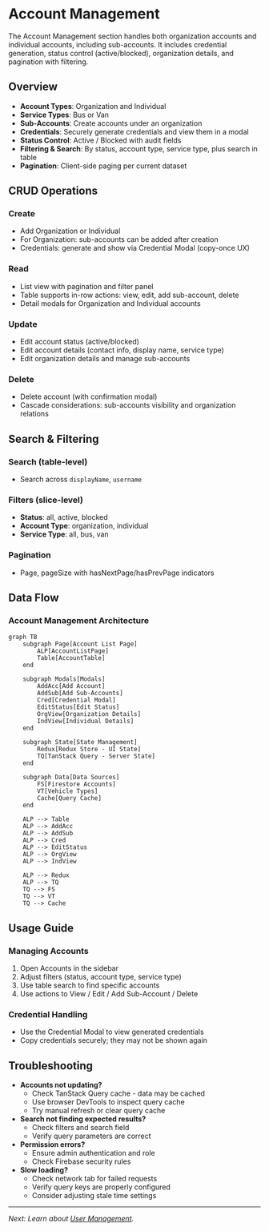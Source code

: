 # Account Management

The Account Management section handles both organization accounts and individual accounts, including sub-accounts. It includes credential generation, status control (active/blocked), organization details, and pagination with filtering.

## Overview

- **Account Types**: Organization and Individual
- **Service Types**: Bus or Van
- **Sub-Accounts**: Create accounts under an organization
- **Credentials**: Securely generate credentials and view them in a modal
- **Status Control**: Active / Blocked with audit fields
- **Filtering & Search**: By status, account type, service type, plus search in table
- **Pagination**: Client-side paging per current dataset

## CRUD Operations

### Create
- Add Organization or Individual
- For Organization: sub-accounts can be added after creation
- Credentials: generate and show via Credential Modal (copy-once UX)

### Read
- List view with pagination and filter panel
- Table supports in-row actions: view, edit, add sub-account, delete
- Detail modals for Organization and Individual accounts

### Update
- Edit account status (active/blocked)
- Edit account details (contact info, display name, service type)
- Edit organization details and manage sub-accounts

### Delete
- Delete account (with confirmation modal)
- Cascade considerations: sub-accounts visibility and organization relations

## Search & Filtering

### Search (table-level)
- Search across `displayName`, `username`

### Filters (slice-level)
- **Status**: all, active, blocked
- **Account Type**: organization, individual
- **Service Type**: all, bus, van

### Pagination
- Page, pageSize with hasNextPage/hasPrevPage indicators

## Data Flow

### Account Management Architecture

```mermaid
graph TB
    subgraph Page[Account List Page]
        ALP[AccountListPage]
        Table[AccountTable]
    end

    subgraph Modals[Modals]
        AddAcc[Add Account]
        AddSub[Add Sub-Accounts]
        Cred[Credential Modal]
        EditStatus[Edit Status]
        OrgView[Organization Details]
        IndView[Individual Details]
    end

    subgraph State[State Management]
        Redux[Redux Store - UI State]
        TQ[TanStack Query - Server State]
    end

    subgraph Data[Data Sources]
        FS[Firestore Accounts]
        VT[Vehicle Types]
        Cache[Query Cache]
    end

    ALP --> Table
    ALP --> AddAcc
    ALP --> AddSub
    ALP --> Cred
    ALP --> EditStatus
    ALP --> OrgView
    ALP --> IndView

    ALP --> Redux
    ALP --> TQ
    TQ --> FS
    TQ --> VT
    TQ --> Cache
```

## Usage Guide

### Managing Accounts
1. Open Accounts in the sidebar
2. Adjust filters (status, account type, service type)
3. Use table search to find specific accounts
4. Use actions to View / Edit / Add Sub-Account / Delete

### Credential Handling
- Use the Credential Modal to view generated credentials
- Copy credentials securely; they may not be shown again

## Troubleshooting

- **Accounts not updating?** 
  - Check TanStack Query cache - data may be cached
  - Use browser DevTools to inspect query cache
  - Try manual refresh or clear query cache
- **Search not finding expected results?** 
  - Check filters and search field
  - Verify query parameters are correct
- **Permission errors?** 
  - Ensure admin authentication and role
  - Check Firebase security rules
- **Slow loading?**
  - Check network tab for failed requests
  - Verify query keys are properly configured
  - Consider adjusting stale time settings

---

*Next: Learn about [User Management](user-management.md).*
